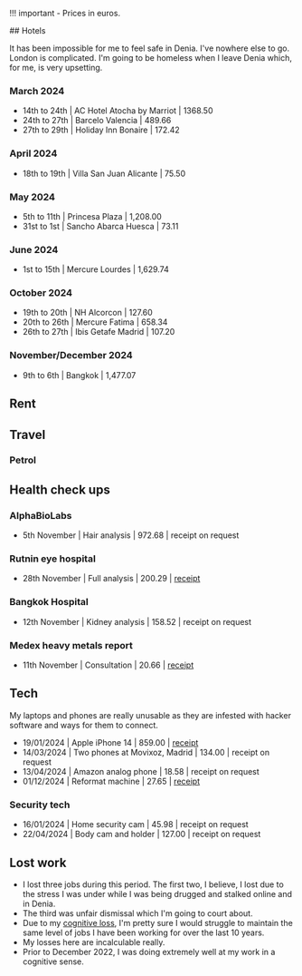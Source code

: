 !!! important
    - Prices in euros.

## Hotels 

It has been impossible for me to feel safe in Denia. I've nowhere else to go. London is complicated. I'm going to be homeless when I leave Denia which, for me, is very upsetting.

### March 2024

- 14th to 24th  | AC Hotel Atocha by Marriot    | 1368.50
- 24th to 27th  | Barcelo Valencia              | 489.66
- 27th to 29th  | Holiday Inn Bonaire           | 172.42

### April 2024

- 18th to 19th  | Villa San Juan Alicante       | 75.50

### May 2024

- 5th to 11th   | Princesa Plaza                | 1,208.00
- 31st to 1st   | Sancho Abarca Huesca          | 73.11

### June 2024

- 1st to 15th   | Mercure Lourdes               | 1,629.74

### October 2024

- 19th to 20th  | NH Alcorcon                   | 127.60
- 20th to 26th  | Mercure Fatima                | 658.34
- 26th to 27th  | Ibis Getafe Madrid            | 107.20

### November/December 2024

- 9th to 6th    | Bangkok                       | 1,477.07

## Rent



## Travel

### Petrol


## Health check ups

### AlphaBioLabs

- 5th November  | Hair analysis                 | 972.68        | receipt on request

### Rutnin eye hospital

- 28th November | Full analysis                 | 200.29        | [receipt](../content/documents/health/eye-hospital-bill.JPG)

### Bangkok Hospital 

- 12th November | Kidney analysis               | 158.52        | receipt on request

### Medex heavy metals report

- 11th November | Consultation                  | 20.66         | [receipt](../content/documents/health/medex-consulation.pdf)

## Tech

My laptops and phones are really unusable as they are infested with hacker software and ways for them to connect.

- 19/01/2024    | Apple iPhone 14               | 859.00        | [receipt](../content/documents/evidence/iphone-bill.png)
- 14/03/2024    | Two phones at Movixoz, Madrid | 134.00        | receipt on request
- 13/04/2024    | Amazon analog phone           | 18.58         | receipt on request
- 01/12/2024    | Reformat machine              | 27.65         | [receipt](../content/images/reformat-machine.JPG)

### Security tech

- 16/01/2024    | Home security cam             | 45.98         | receipt on request
- 22/04/2024    | Body cam and holder           | 127.00        | receipt on request

## Lost work

- I lost three jobs during this period. The first two, I believe, I lost due to the stress I was under while I was being drugged and stalked online and in Denia.
- The third was unfair dismissal which I'm going to court about.
- Due to my [cognitive loss](health.md#cognitive-loss), I'm pretty sure I would struggle to maintain the same level of jobs I have been working for over the last 10 years.
- My losses here are incalculable really. 
- Prior to December 2022, I was doing extremely well at my work in a cognitive sense.
